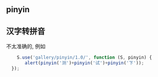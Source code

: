 ## pinyin

## 汉字转拼音

不太准确的, 例如

``` javascript
	S.use('gallery/pinyin/1.0/', function (S, pinyin) {
       alert(pinyin('测')+pinyin('试')+pinyin('下'));
  });
```    

